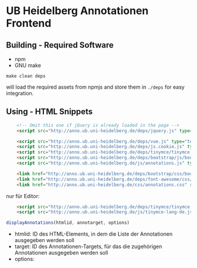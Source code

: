 # UB Heidelberg Annotationen Frontend

## Building - Required Software

* npm
* GNU make

```
make clean deps
```

will load the required assets from npmjs and store them in `./deps` for easy integration.

## Using - HTML Snippets

```html
    <!-- Omit this one if jQuery is already loaded in the page -->
    <script src="http://anno.ub.uni-heidelberg.de/deps/jquery.js" type="text/javascript"></script> 

    <script src="http://anno.ub.uni-heidelberg.de/deps/vue.js" type="text/javascript"></script>
    <script src="http://anno.ub.uni-heidelberg.de/deps/js.cookie.js" type="text/javascript"></script>
    <script src="http://anno.ub.uni-heidelberg.de/deps/tinymce/tinymce.min.js" type="text/javascript"></script>
    <script src="http://anno.ub.uni-heidelberg.de/deps/bootstrap/js/bootstrap.min.js" type="text/javascript"></script>
    <script src="http://anno.ub.uni-heidelberg.de/js/annotations.js" type="text/javascript"></script>

    <link href="http://anno.ub.uni-heidelberg.de/deps/bootstrap/css/bootstrap.min.css" rel="stylesheet" type="text/css">
    <link href="http://anno.ub.uni-heidelberg.de/deps/font-awesome/css/font-awesome.min.css" rel="stylesheet" type="text/css">
    <link href="http://anno.ub.uni-heidelberg.de/css/annotations.css" rel="stylesheet" type="text/css">
```

nur für Editor:

```html
    <script src="http://anno.ub.uni-heidelberg.de/deps/tinymce/tinymce.min.js" type="text/javascript"></script>
    <script src="http://anno.ub.uni-heidelberg.de/js/tinymce-lang-de.js" type="text/javascript"></script>
```

```js
displayAnnotations(htmlid, annotarget, options)
```

* htmlid: ID des HTML-Elements, in dem die Liste der Annotationen ausgegeben werden soll
* target: ID des Annotationen-Targets, für das die zugehörigen Annotationen ausgegeben werden soll
* options:
